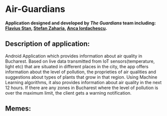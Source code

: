 # Air-Guardians
  **Application designed and developed by _The Guardians_ team including: [Flavius Stan](https://github.com/StanFlavius),  [Stefan Zaharia](https://github.com/stefzah),  [Anca Iordachescu](https://github.com/IordachescuAnca).**

## Description of application:
Android Application which provides information about air quality in Bucharest. Based on live data transmitted from IoT sensors(temperature, light etc) that are situated in different places in the city, the app offers information about the level of pollution, the proprieties of air qualities and suggestions about types of plants that grow in that region. Using Machine Learning algorithms, it also provides information about air quality in the next 12 hours. If there are any zones in Bucharest where the level of pollution is over the maximum limit, the client gets a warning notification.

## Memes:
